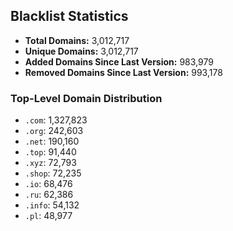 ## Blacklist Statistics

- **Total Domains:** 3,012,717
- **Unique Domains:** 3,012,717
- **Added Domains Since Last Version:** 983,979
- **Removed Domains Since Last Version:** 993,178

### Top-Level Domain Distribution

-  `.com`: 1,327,823
-  `.org`: 242,603
-  `.net`: 190,160
-  `.top`: 91,440
-  `.xyz`: 72,793
-  `.shop`: 72,235
-  `.io`: 68,476
-  `.ru`: 62,386
-  `.info`: 54,132
-  `.pl`: 48,977
